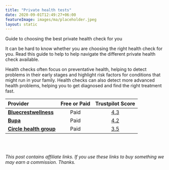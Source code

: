 ```yaml
---
title: "Private health tests"
date: 2020-09-01T12:49:27+06:00
featureImage: images/ma/placeholder.jpeg
layout: static
---
```


Guide to choosing the best private health check for you

It can be hard to know whether you are choosing the right health check for you. Read this guide to help to help navigate the different private health check available.

Health checks often focus on preventative health, helping to detect problems in their early stages and highlight risk factors for conditions that might run in your family. Health checks can also detect more advanced health problems, helping you to get diagnosed and find the right treatment fast.

| Provider      | Free or Paid  |  Trustpilot Score  |
| :-----------          | :--------------:      |  :--------------:         |
| [**Bluecrestwellness**](https://www.bluecrestwellness.com/health-checks) | Paid | [4.3](https://uk.trustpilot.com/review/bluecrestwellness.com) | 
| [**Bupa**](https://www.bupa.co.uk/health/health-assessments/compare-health-assessments) | Paid | [4.2](https://uk.trustpilot.com/review/bupa.co.uk) | 
| [**Circle health group**](https://www.circlehealthgroup.co.uk/treatments/health-assessments--advanced) | Paid | [3.5](https://uk.trustpilot.com/review/www.circlehealthgroup.co.uk) | 
  

<br/><br/>

*This post contains affiliate links. If you use these links to buy something we may
earn a commission. Thanks.*






